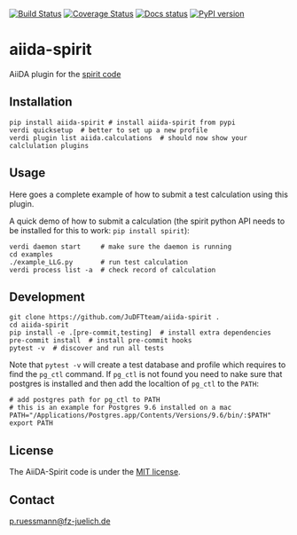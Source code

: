 [![Build Status](https://github.com/JuDFTteam/aiida-spirit/workflows/ci/badge.svg?branch=master)](https://github.com/JuDFTteam/aiida-spirit/actions)
[![Coverage Status](https://codecov.io/gh/JuDFTteam/aiida-spirit/branch/main/graph/badge.svg?token=F7ISM4558S)](https://codecov.io/gh/JuDFTteam/aiida-spirit)
[![Docs status](https://readthedocs.org/projects/aiida-spirit/badge)](http://aiida-spirit.readthedocs.io/)
[![PyPI version](https://badge.fury.io/py/aiida-spirit.svg)](https://badge.fury.io/py/aiida-spirit)

# aiida-spirit

AiiDA plugin for the [spirit code](http://spirit-code.github.io/)


## Installation

```shell
pip install aiida-spirit # install aiida-spirit from pypi
verdi quicksetup  # better to set up a new profile
verdi plugin list aiida.calculations  # should now show your calclulation plugins
```


## Usage

Here goes a complete example of how to submit a test calculation using this plugin.

A quick demo of how to submit a calculation (the spirit python API needs to be installed for this to work: `pip install spirit`):
```shell
verdi daemon start     # make sure the daemon is running
cd examples
./example_LLG.py       # run test calculation
verdi process list -a  # check record of calculation
```

## Development

```shell
git clone https://github.com/JuDFTteam/aiida-spirit .
cd aiida-spirit
pip install -e .[pre-commit,testing]  # install extra dependencies
pre-commit install  # install pre-commit hooks
pytest -v  # discover and run all tests
```

Note that `pytest -v` will create a test database and profile which requires to find the `pg_ctl` command.
If `pg_ctl` is not found you need to nake sure that postgres is installed and then add the localtion of
`pg_ctl` to the `PATH`:
```
# add postgres path for pg_ctl to PATH
# this is an example for Postgres 9.6 installed on a mac
PATH="/Applications/Postgres.app/Contents/Versions/9.6/bin/:$PATH"
export PATH
```

## License

The AiiDA-Spirit code is under the [MIT license](LICENSE).

## Contact

p.ruessmann@fz-juelich.de
